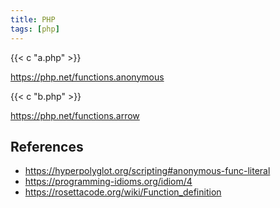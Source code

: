 ```yaml
---
title: PHP
tags: [php]
---
```


{{< c "a.php" >}}

<https://php.net/functions.anonymous>

{{< c "b.php" >}}

<https://php.net/functions.arrow>

## References

- <https://hyperpolyglot.org/scripting#anonymous-func-literal>
- <https://programming-idioms.org/idiom/4>
- <https://rosettacode.org/wiki/Function_definition>
